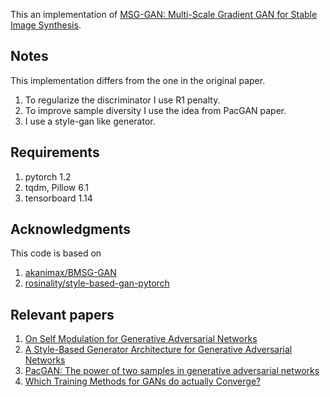 This an implementation of [MSG-GAN: Multi-Scale Gradient GAN for Stable Image Synthesis](https://arxiv.org/abs/1903.06048).

## Notes
This implementation differs from the one in the original paper.
1. To regularize the discriminator I use R1 penalty.
2. To improve sample diversity I use the idea from PacGAN paper.
3. I use a style-gan like generator.

## Requirements
1. pytorch 1.2
2. tqdm, Pillow 6.1
3. tensorboard 1.14

## Acknowledgments

This code is based on

1. [akanimax/BMSG-GAN](https://github.com/akanimax/BMSG-GAN)
2. [rosinality/style-based-gan-pytorch](https://github.com/rosinality/style-based-gan-pytorch)

## Relevant papers

1. [On Self Modulation for Generative Adversarial Networks](https://arxiv.org/abs/1810.01365)
2. [A Style-Based Generator Architecture for Generative Adversarial Networks](https://arxiv.org/abs/1812.04948)
3. [PacGAN: The power of two samples in generative adversarial networks](https://arxiv.org/abs/1712.04086)
4. [Which Training Methods for GANs do actually Converge?](https://arxiv.org/abs/1801.04406)
